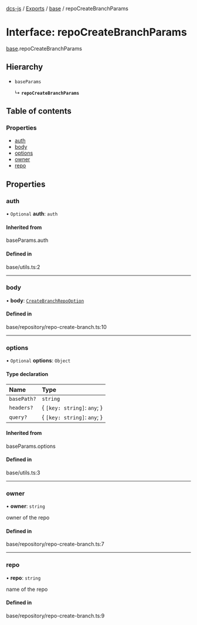 [dcs-js](../README.md) / [Exports](../modules.md) / [base](../modules/base.md) / repoCreateBranchParams

# Interface: repoCreateBranchParams

[base](../modules/base.md).repoCreateBranchParams

## Hierarchy

- `baseParams`

  ↳ **`repoCreateBranchParams`**

## Table of contents

### Properties

- [auth](base.repoCreateBranchParams.md#auth)
- [body](base.repoCreateBranchParams.md#body)
- [options](base.repoCreateBranchParams.md#options)
- [owner](base.repoCreateBranchParams.md#owner)
- [repo](base.repoCreateBranchParams.md#repo)

## Properties

### <a id="auth" name="auth"></a> auth

• `Optional` **auth**: `auth`

#### Inherited from

baseParams.auth

#### Defined in

base/utils.ts:2

___

### <a id="body" name="body"></a> body

• **body**: [`CreateBranchRepoOption`](base.CreateBranchRepoOption.md)

#### Defined in

base/repository/repo-create-branch.ts:10

___

### <a id="options" name="options"></a> options

• `Optional` **options**: `Object`

#### Type declaration

| Name | Type |
| :------ | :------ |
| `basePath?` | `string` |
| `headers?` | { `[key: string]`: `any`;  } |
| `query?` | { `[key: string]`: `any`;  } |

#### Inherited from

baseParams.options

#### Defined in

base/utils.ts:3

___

### <a id="owner" name="owner"></a> owner

• **owner**: `string`

owner of the repo

#### Defined in

base/repository/repo-create-branch.ts:7

___

### <a id="repo" name="repo"></a> repo

• **repo**: `string`

name of the repo

#### Defined in

base/repository/repo-create-branch.ts:9

